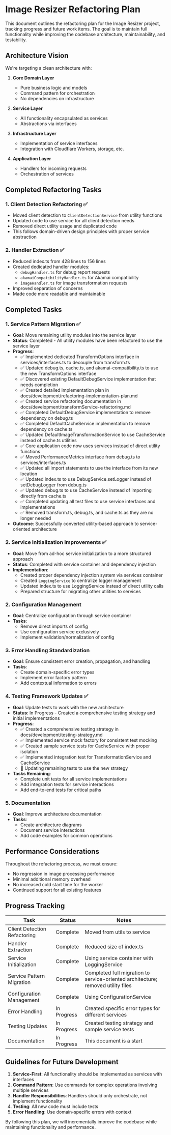 # Image Resizer Refactoring Plan

This document outlines the refactoring plan for the Image Resizer project, tracking progress and future work items. The goal is to maintain full functionality while improving the codebase architecture, maintainability, and testability.

## Architecture Vision

We're targeting a clean architecture with:

1. **Core Domain Layer**
   - Pure business logic and models
   - Command pattern for orchestration
   - No dependencies on infrastructure

2. **Service Layer**
   - All functionality encapsulated as services
   - Abstractions via interfaces

3. **Infrastructure Layer**
   - Implementation of service interfaces
   - Integration with Cloudflare Workers, storage, etc.

4. **Application Layer**
   - Handlers for incoming requests
   - Orchestration of services

## Completed Refactoring Tasks

### 1. Client Detection Refactoring ✅
- Moved client detection to `ClientDetectionService` from utility functions
- Updated code to use service for all client detection needs
- Removed direct utility usage and duplicated code
- This follows domain-driven design principles with proper service abstraction

### 2. Handler Extraction ✅
- Reduced index.ts from 428 lines to 156 lines
- Created dedicated handler modules:
  - `debugHandler.ts` for debug report requests
  - `akamaiCompatibilityHandler.ts` for Akamai compatibility 
  - `imageHandler.ts` for image transformation requests
- Improved separation of concerns
- Made code more readable and maintainable

## Completed Tasks

### 1. Service Pattern Migration ✅
- **Goal**: Move remaining utility modules into the service layer
- **Status**: Completed - All utility modules have been refactored to use the service layer
- **Progress**:
  - ✅ Implemented dedicated TransformOptions interface in services/interfaces.ts to decouple from transform.ts
  - ✅ Updated debug.ts, cache.ts, and akamai-compatibility.ts to use the new TransformOptions interface
  - ✅ Discovered existing DefaultDebugService implementation that needs completion
  - ✅ Created detailed implementation plan in docs/development/refactoring-implementation-plan.md
  - ✅ Created service refactoring documentation in docs/development/transformService-refactoring.md
  - ✅ Completed DefaultDebugService implementation to remove dependency on debug.ts
  - ✅ Completed DefaultCacheService implementation to remove dependency on cache.ts
  - ✅ Updated DefaultImageTransformationService to use CacheService instead of cache.ts utilities
  - ✅ Core application code now uses services instead of direct utility functions
  - ✅ Moved PerformanceMetrics interface from debug.ts to services/interfaces.ts
  - ✅ Updated all import statements to use the interface from its new location
  - ✅ Updated index.ts to use DebugService.setLogger instead of setDebugLogger from debug.ts
  - ✅ Updated debug.ts to use CacheService instead of importing directly from cache.ts
  - ✅ Completed updating all test files to use service interfaces and implementations
  - ✅ Removed transform.ts, debug.ts, and cache.ts as they are no longer needed
- **Outcome**: Successfully converted utility-based approach to service-oriented architecture

### 2. Service Initialization Improvements ✅
- **Goal**: Move from ad-hoc service initialization to a more structured approach
- **Status**: Completed with service container and dependency injection
- **Implementation**:
  - Created proper dependency injection system via services container
  - Created `LoggingService` to centralize logger management
  - Updated index.ts to use LoggingService instead of direct utility calls
  - Prepared structure for migrating other utilities to services

### 2. Configuration Management
- **Goal**: Centralize configuration through service container
- **Tasks**:
  - Remove direct imports of config
  - Use configuration service exclusively
  - Implement validation/normalization of config

### 3. Error Handling Standardization
- **Goal**: Ensure consistent error creation, propagation, and handling
- **Tasks**:
  - Create domain-specific error types
  - Implement error factory pattern
  - Add contextual information to errors

### 4. Testing Framework Updates ✅
- **Goal**: Update tests to work with the new architecture
- **Status**: In Progress - Created a comprehensive testing strategy and initial implementations
- **Progress**:
  - ✅ Created a comprehensive testing strategy in docs/development/testing-strategy.md
  - ✅ Implemented service mock factory for consistent test mocking
  - ✅ Created sample service tests for CacheService with proper isolation
  - ✅ Implemented integration test for TransformationService and CacheService
  - 🔄 Updating remaining tests to use the new strategy
- **Tasks Remaining**:
  - Complete unit tests for all service implementations
  - Add integration tests for service interactions
  - Add end-to-end tests for critical paths

### 5. Documentation
- **Goal**: Improve architecture documentation
- **Tasks**:
  - Create architecture diagrams
  - Document service interactions
  - Add code examples for common operations

## Performance Considerations

Throughout the refactoring process, we must ensure:

- No regression in image processing performance
- Minimal additional memory overhead
- No increased cold start time for the worker
- Continued support for all existing features

## Progress Tracking

| Task | Status | Notes |
|------|--------|-------|
| Client Detection Refactoring | Complete | Moved from utils to service |
| Handler Extraction | Complete | Reduced size of index.ts |  
| Service Initialization | Complete | Using service container with LoggingService |
| Service Pattern Migration | Complete | Completed full migration to service-oriented architecture; removed utility files |
| Configuration Management | Complete | Using ConfigurationService |
| Error Handling | In Progress | Created specific error types for different services |
| Testing Updates | In Progress | Created testing strategy and sample service tests |
| Documentation | In Progress | This document is a start |

## Guidelines for Future Development

1. **Service-First**: All functionality should be implemented as services with interfaces
2. **Command Pattern**: Use commands for complex operations involving multiple services
3. **Handler Responsibilities**: Handlers should only orchestrate, not implement functionality
4. **Testing**: All new code must include tests
5. **Error Handling**: Use domain-specific errors with context

By following this plan, we will incrementally improve the codebase while maintaining functionality and performance.